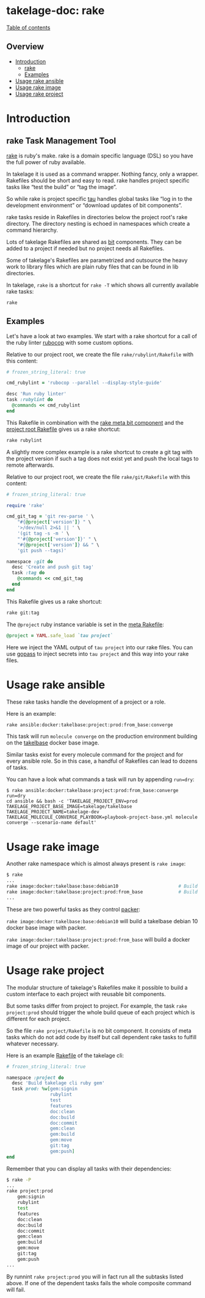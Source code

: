 # takelage-doc: rake

[Table of contents](../../README.md)

## Overview 

- [Introduction](#introduction)
  - [rake](#rake)
  - [Examples](#example)
- [Usage rake ansible](#ansible)
- [Usage rake image](#image)
- [Usage rake project](#project)

<a name="introduction"/>

# Introduction

<a name="rake"/>

## rake Task Management Tool

[rake](https://github.com/ruby/rake) is ruby's make.
rake is a domain specific language (DSL)
so you have the full power of ruby available.

In takelage it is used as a command wrapper.
Nothing fancy, only a wrapper.
Rakefiles should be short and easy to read.
rake handles project specific tasks like
“test the build” or “tag the image”.

So while rake is project specific
[tau](https://github.com/geospin-takelage/takelage-cli) 
handles global tasks like 
“log in to the development environment”
or “download updates of bit components”.

rake tasks reside in Rakefiles in directories
below the project root's rake directory.
The directory nesting is echoed in namespaces
which create a command hierarchy.

Lots of takelage Rakefiles are shared as 
[bit](../tau/tau_bit.md)
components. They can be added to a project
if needed but no project needs all Rakefiles.

Some of takelage's Rakefiles are parametrized
and outsource the heavy work to library files
which are plain ruby files that can be found 
in lib directories.

In takelage, `rake` is a shortcut for `rake -T` which
shows all currently available rake tasks:

```
rake
```

<a name="example"/>

## Examples

Let's have a look at two examples.
We start with a rake shortcut for a call of
the ruby linter
[rubocop](https://github.com/rubocop-hq/rubocop)
with some custom options. 

Relative to our project root, we create the file 
`rake/rubylint/Rakefile` with this content:

```ruby
# frozen_string_literal: true

cmd_rubylint = 'rubocop --parallel --display-style-guide'

desc 'Run ruby linter'
task :rubylint do
  @commands << cmd_rubylint
end
```

This Rakefile in combination with the 
[rake meta bit component](https://github.com/geospin-takelage/takelage-dev/blob/master/rake/meta/Rakefile)
and the 
[project root Rakefile](https://github.com/geospin-takelage/takelage-dev/blob/master/Rakefile)
gives us a rake shortcut:

```bash
rake rubylint
```

A slightly more complex example is a 
rake shortcut to create a git tag
with the project version 
if such a tag does not exist yet 
and push the local tags to remote afterwards.

Relative to our project root, we create the file 
`rake/git/Rakefile` with this content:

```ruby
# frozen_string_literal: true

require 'rake'

cmd_git_tag = 'git rev-parse ' \
    "#{@project['version']} " \
    '>/dev/null 2>&1 || ' \
    '(git tag -s -m ' \
    "'#{@project['version']}' " \
    "#{@project['version']} && " \
    'git push --tags)'

namespace :git do
  desc 'Create and push git tag'
  task :tag do
    @commands << cmd_git_tag
  end
end
```

This Rakefile gives us a rake shortcut:

```bash
rake git:tag
```

The `@project` ruby instance variable is set in the 
[meta Rakefile](https://github.com/geospin-takelage/takelage-dev/blob/master/rake/meta/Rakefile):

```ruby
@project = YAML.safe_load `tau project` 
```

Here we inject the YAML output of `tau project` into
our rake files. You can use 
[gopass](../tools/gopass.md#mallet)
to inject secrets into `tau project` and 
this way into your rake files.

<a name="ansible"/>

# Usage rake ansible

These rake tasks handle the development of a project or a role. 

Here is an example:

```bash
rake ansible:docker:takelbase:project:prod:from_base:converge
```

This task will run `molecule converge` on the
production environment building on the 
[takelbase](https://hub.docker.com/r/takelage/takelbase)
docker base image.

Similar tasks exist for every molecule command for the project
and for every ansible role.
So in this case, a handful of Rakefiles can lead to dozens of tasks.

You can have a look what commands a task will run by appending `run=dry`:

```
$ rake ansible:docker:takelbase:project:prod:from_base:converge run=dry
cd ansible && bash -c 'TAKELAGE_PROJECT_ENV=prod TAKELAGE_PROJECT_BASE_IMAGE=takelage/takelbase TAKELAGE_PROJECT_NAME=takelage-dev TAKELAGE_MOLECULE_CONVERGE_PLAYBOOK=playbook-project-base.yml molecule converge --scenario-name default'
```

<a name="image"/>

# Usage rake image

Another rake namespace which is almost always present is `rake image`:

```bash
$ rake
...
rake image:docker:takelbase:base:debian10                      # Build takelbase base image with packer
rake image:docker:takelbase:project:prod:from_base             # Build takelbase project image with packer
...
```

These are two powerful tasks as they control 
[packer](../tools/packer.md):

`rake image:docker:takelbase:base:debian10`
will build a takelbase debian 10 docker base image with packer.

`rake image:docker:takelbase:project:prod:from_base`
will build a docker image of our project with packer.

<a name="project"/>

# Usage rake project

The modular structure of takelage's Rakefiles make it possible
to build a custom interface to each project with reusable
bit components. 

But some tasks differ from project to project.
For example, the task `rake project:prod` should trigger the
whole build queue of each project 
which is different for each project.

So the file `rake project/Rakefile` is no bit component.
It consists of meta tasks which do not add code by itself
but call dependent rake tasks to fulfill whatever necessary.

Here is an example
[Rakefile](https://github.com/geospin-takelage/takelage-cli/blob/master/rake/project/Rakefile)
of the takelage cli:

```ruby
# frozen_string_literal: true

namespace :project do
  desc 'Build takelage cli ruby gem'
  task prod: %w[gem:signin
                rubylint
                test
                features
                doc:clean
                doc:build
                doc:commit
                gem:clean
                gem:build
                gem:move
                git:tag
                gem:push]
end
```

Remember that you can display all tasks with their dependencies:

```bash
$ rake -P
...
rake project:prod
    gem:signin
    rubylint
    test
    features
    doc:clean
    doc:build
    doc:commit
    gem:clean
    gem:build
    gem:move
    git:tag
    gem:push
...
```

By runnint `rake project:prod` you will in fact run all
the subtasks listed above. 
If one of the dependent tasks fails
the whole composite command will fail.

